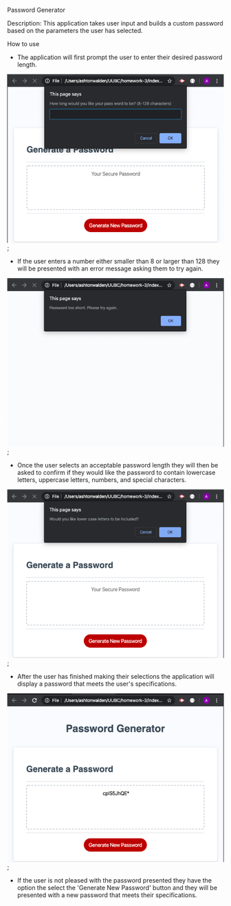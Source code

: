 Password Generator

Description: This application takes user input and builds a custom password based on the parameters the user has selected.

How to use
 - The application will first prompt the user to enter their desired password length. 

![Example of prompting user for desired password length.](images/passwordLengthPrompt.png);

- If the user enters a number either smaller than 8 or larger than 128 they will be presented with an error message asking them to try again.

![Example of error message for password lenght being too short.](images/tooShortAlert.png);

- Once the user selects an acceptable password length they will then be asked to confirm if they would like the password to contain lowercase letters, uppercase letters, numbers, and special characters.

![Example of prompt for lower case letters.](images/lowerCaseConfirm.png);

- After the user has finished making their selections the application will display a password that meets the user's specifications.

![Example of new password being displayed.](images/passwordDisplay.png);

- If the user is not pleased with the password presented they have the option the select the 'Generate New Password' button and they will be presented with a new password that meets their specifications. 
